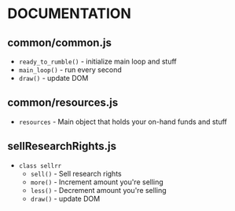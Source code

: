 # DOCUMENTATION

## common/common.js

- `ready_to_rumble()` - initialize main loop and stuff
- `main_loop()` - run every second
- `draw()` - update DOM

## common/resources.js

- `resources` - Main object that holds your on-hand funds and stuff

## sellResearchRights.js

- `class sellrr`
    - `sell()` - Sell research rights
	- `more()` - Increment amount you're selling
	- `less()` - Decrement amount you're selling
	- `draw()` - update DOM
